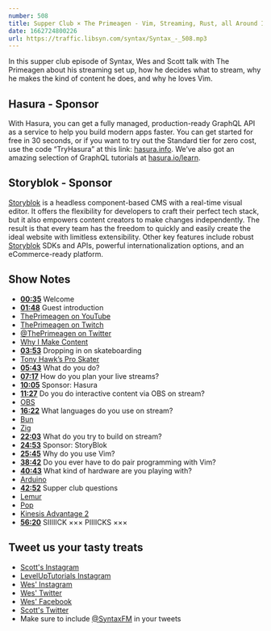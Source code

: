 ```yaml
---
number: 508
title: Supper Club × The Primeagen - Vim, Streaming, Rust, all Around Interesting Guy
date: 1662724800226
url: https://traffic.libsyn.com/syntax/Syntax_-_508.mp3
---
```


In this supper club episode of Syntax, Wes and Scott talk with The Primeagen about his streaming set up, how he decides what to stream, why he makes the kind of content he does, and why he loves Vim.

## Hasura - Sponsor

With Hasura, you can get a fully managed, production-ready GraphQL API as a service to help you build modern apps faster. You can get started for free in 30 seconds, or if you want to try out the Standard tier for zero cost, use the code “TryHasura” at this link: [hasura.info](https://hasura.info/freetrial). We’ve also got an amazing selection of GraphQL tutorials at [hasura.io/learn](https://hasura.io/learn).

## Storyblok - Sponsor

[Storyblok](https://www.storyblok.com/?utm_source=syntaxfm&utm_medium=sponsor&utm_campaign=AWA_SPON_SFM_TRA&utm_content=syntaxfm-podcast) is a headless component-based CMS with a real-time visual editor. It offers the flexibility for developers to craft their perfect tech stack, but it also empowers content creators to make changes independently. The result is that every team has the freedom to quickly and easily create the ideal website with limitless extensibility. Other key features include robust [Storyblok](https://www.storyblok.com/?utm_source=syntaxfm&utm_medium=sponsor&utm_campaign=AWA_SPON_SFM_TRA&utm_content=syntaxfm-podcast) SDKs and APIs, powerful internationalization options, and an eCommerce-ready platform.

## Show Notes

* **[00:35](#t=00:35)** Welcome
* **[01:48](#t=01:48)** Guest introduction
* [ThePrimeagen on YouTube](https://www.youtube.com/channel/UC8ENHE5xdFSwx71u3fDH5Xw)
* [ThePrimeagen on Twitch](https://www.twitch.tv/ThePrimeagen)
* [@ThePrimeagen on Twitter](https://twitter.com/ThePrimeagen)
* [Why I Make Content](https://www.youtube.com/watch?v=7FsyXTMLPBY)
* **[03:53](#t=03:53)** Dropping in on skateboarding
* [Tony Hawk’s Pro Skater](https://en.wikipedia.org/wiki/Tony_Hawk%27s_Pro_Skater_(video_game))
* **[05:43](#t=05:43)** What do you do?
* **[07:17](#t=07:17)** How do you plan your live streams?
* **[10:05](#t=10:05)** Sponsor: Hasura
* **[11:27](#t=11:27)** Do you do interactive content via OBS on stream?
* [OBS](https://obsproject.com)
* **[16:22](#t=16:22)** What languages do you use on stream?
* [Bun](https://bun.sh)
* [Zig](https://ziglang.org)
* **[22:03](#t=22:03)** What do you try to build on stream?
* **[24:53](#t=24:53)** Sponsor: StoryBlok
* **[25:45](#t=25:45)** Why do you use Vim?
* **[38:42](#t=38:42)** Do you ever have to do pair programming with Vim?
* **[40:43](#t=40:43)** What kind of hardware are you playing with?
* [Arduino](https://www.arduino.cc)
* **[42:52](#t=42:52)** Supper club questions
* [Lemur](https://system76.com/laptops/lemur)
* [Pop](https://pop.system76.com)
* [Kinesis Advantage 2](https://kinesis-ergo.com/keyboards/advantage2-keyboard/)
* **[56:20](#t=56:20)** SIIIIICK ××× PIIIICKS ×××

## Tweet us your tasty treats

* [Scott's Instagram](https://www.instagram.com/stolinski/)
* [LevelUpTutorials Instagram](https://www.instagram.com/LevelUpTutorials/)
* [Wes' Instagram](https://www.instagram.com/wesbos/)
* [Wes' Twitter](https://twitter.com/wesbos)
* [Wes' Facebook](https://www.facebook.com/wesbos.developer)
* [Scott's Twitter](https://twitter.com/stolinski)
* Make sure to include [@SyntaxFM](https://twitter.com/SyntaxFM) in your tweets
